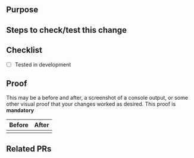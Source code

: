 ## Purpose

<!-- A brief description of the PR -->

## Steps to check/test this change

<!--Insert steps required for reviewers to check/test this change -->

## Checklist

- [ ] Tested in development

## Proof

This may be a before and after, a screenshot of a console output, or some other visual proof that your changes worked as desired. This proof is **mandatory**

<!-- Optional: if affecting UI -->

| Before                       | After                       |
| ---------------------------- | --------------------------- |
| <Before screenshot or video> | <After screenshot or video> |

## Related PRs

<!-- optional -->
